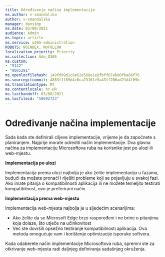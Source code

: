 ```yaml
---
title: Određivanje načina implementacije
ms.author: v-smandalika
author: v-smandalika
manager: dansimp
ms.date: 03/08/2021
audience: Admin
ms.topic: article
ms.service: o365-administration
ROBOTS: NOINDEX, NOFOLLOW
localization_priority: Priority
ms.collection: Adm_O365
ms.custom:
- "9142"
- "9005291"
ms.openlocfilehash: 149fd99d1c8e62e568e1e8fbff87ab00fba86f76
ms.sourcegitcommit: 4883f1f89d4c6ca23161e9a43ff206ad21d4f09b
ms.translationtype: MT
ms.contentlocale: hr-HR
ms.lasthandoff: 03/08/2021
ms.locfileid: "50692723"
---
```

# <a name="determine-your-deployment-method"></a>Određivanje načina implementacije

Sada kada ste definirali ciljeve implementacije, vrijeme je da započnete s planiranjem. Najprije morate odrediti način implementacije. Dva glavna načina za implementaciju Microsoftova ruba na korisnike jest po ulozi ili web-mjestu.

**Implementacija po ulozi**

Implementacija prema ulozi najbolja je ako želite implementaciju u fazama, budući da možete pronaći i riješiti probleme koji se pojavljuju u svakoj fazi. Ako imate pitanja o kompatibilnosti aplikacija ili ne možete temeljito testirati kompatibilnost, ovo je preferirani način.

**Implementacija prema web-mjestu**

Implementacija web-mjesta najbolja je u sljedećim scenarijima:
- Ako želite da se Microsoft Edge brzo raspoređeni i ne brine o pitanjima koja dolaze, što utječe na učinkovitost
- Već ste dovršili opsežno testiranje kompatibilnosti aplikacija. Ova metoda omogućuje vam i korištenje optimizacije isporuke softvera.

Kada odaberete način implementacije Microsoftova ruba, spremni ste za otkrivanje web-mjesta radi daljnjeg definiranja sadašnjeg okruženja.
